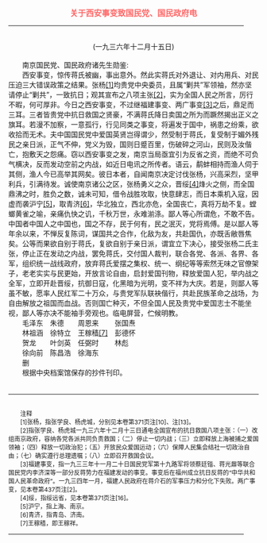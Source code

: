 <center><FONT style="FONT-SIZE: 12pt" COLOR="#FF6666"><B>关于西安事变致国民党、国民政府电</B></center></FONT>
<HR color="#EE9B73" size="1" width="94%">
<BR>
<center>(一九三六年十二月十五日)</center>
<BR>
　　南京国民党、国民政府诸先生勋鉴:
<BR>
　　西安事变，惊传蒋氏被幽，事出意外。然此实蒋氏对外退让、对内用兵、对民压迫三大错误政策之结果。张杨<a href="#tail">[1]</a>均贵党中央委员，且属“剿共”军领袖，然亦坚请停止“剿共”，一致抗日；观其宣布之八项主张<a href="#tail">[2]</a>，实为全国人民之所言，厉行不暇，何可厚非。今日之西安事变，不过继福建事变、两广事变<a href="#tail">[3]</a>之后，鼎足而三耳。三者皆贵党中抗日救国之贤豪，不满蒋氏降日卖国之所为而蹶然揭出正义之旗耳。若漫不加察，一意孤行，行见同类之事变，将遍发于国中，祸患之纷乘，欲收拾而无术。夫中国国民党中爱国英贤岂得谓少，然受制于蒋氏，复受制于媚外残民之亲日派，正气不伸，党义为毁，国则日蹙百里，伤破碎之河山，民则及汝偕亡，抱敷天之怨痛。窃以西安事变之发，南京当局亟宜引为反省之资，而绝不可负气横决，反而发动空前之内战，如近日电讯之所传者。语云，鹬蚌相持而渔人伺于其侧，渔人今已高举其网矣。彼日本者，自闻南京决定讨伐张杨，兴高采烈，坚甲利兵，引满待发。诚使南京诸公之区，张杨勇义之众，晋绥<a href="#tail">[4]</a>烽火之侧，而全国鼎沸之时，胜负之数，诚未可知，借令战胜攻取，快意肆志，而日本乘机入寇，因虚而袭沪宁<a href="#tail">[5]</a>，取青济<a href="#tail">[6]</a>，华北独立，西北亦危，全国丧亡，真将万劫不复。螳螂黄雀之喻，亲痛仇快之讥，千秋万世，永难湔涤。鄙人等心所谓危，不敢不告。中国者中国人之中国也，国之不存，民于何有，民之泯灭，党将焉傅。是以鄙人等年余以来，不惮反复陈词，谋国共之合作，化敌为友，共赴国仇，亦既舌敝唇焦矣。公等而果欲自别于蒋氏，复欲自别于亲日派，谓宜立下决心，接受张杨二氏主张，停止正在发动之内战，罢免蒋氏，交付国人裁判，联合各党、各派、各界、各军，组织统一战线政府，放弃蒋氏爱摆之集权、统一、纲纪等等索然无味之官僚架子，老老实实与民更始，开放言论自由，启封爱国刊物，释放爱国人犯，举内战之全军，立即开赴晋绥，抗御日寇，化黑暗为光明，变不祥为大庆。若是，则鄙人等虽不敏，愿率人民红军二十万众，与贵党军队联袂偕行，共赴民族革命之战场，为自由解放之祖国而血战。否则国亡种灭，不但全国人民及贵党中爱国志士不能坐视，鄙人等亦决不能袖手旁观也。临电屏营，伫候明教。
<BR>
　　毛泽东　朱德　　周恩来　　 张国焘
<BR>
　　林祖涵　徐特立　王稼穑<a href="#tail">[7]</a>　彭德怀
<BR>
　　贺龙　　叶剑英　任弼时　　 林彪
<BR>
　　徐向前　陈昌浩　徐海东
<BR>
　　删
<BR>
　　根据中央档案馆保存的抄件刊印。
<BR>
　　<hr><a name="tail"></a>    <FONT style="FONT-SIZE: 9pt">
<BR>
　　注释
<BR>
　　[1]张杨，指张学良、杨虎城，分别见本卷第371页注[10]、注[13]。
<BR>
　　[2]指张学良、杨虎城一九三六年十二月十三日通电全国宣布的抗日救国八项主张：（一）改组南京政府，容纳各党各派共同负责救国；（二）停止一切内战；（三）立即释放上海被捕之爱国领袖；（四）释放一切政治犯；（五）开放民众爱国运动；（六）保障人民集会结社一切政治自由；（七）确实遵行总理遗嘱；（八）立即召开救国会议。
<BR>
　　[3]福建事变，指一九三三年十一月二十日国民党军第十九路军将领蔡廷锴、蒋光鼐等联合国民党内李济深等一部分反蒋势力在福建发动的事变。事变后在福州成立抗日反蒋的“中华共和国人民革命政府”。一九三四年一月，福建人民政府在蒋介石的军事压力和分化下失败。两广事变，见本卷第437页注[2]。
<BR>
　　[4]绥，指绥远省，见本卷第371页注[16]。
<BR>
　　[5]沪宁，指上海、南京。
<BR>
　　[6]青济，指青岛、济南。
<BR>
　　[7]王稼穑，即王稼祥。
<BR>
</FONT>
<HR color="#EE9B73" size="1" width="94%">


